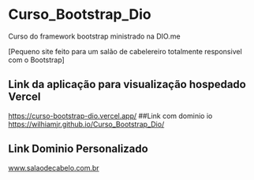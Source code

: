 # Curso_Bootstrap_Dio
Curso do framework bootstrap ministrado na DIO.me

[Pequeno site feito para um salão de cabelereiro totalmente responsivel com o Bootstrap]
## Link da aplicação para visualização hospedado Vercel
https://curso-bootstrap-dio.vercel.app/
##Link com dominio io
https://wilhiamjr.github.io/Curso_Bootstrap_Dio/
## Link Dominio Personalizado
www.salaodecabelo.com.br

